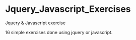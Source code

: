 # Jquery_Javascript_Exercises
Jquery &amp; Javascript exercise

16 simple exercises done using jquery or javascript.
